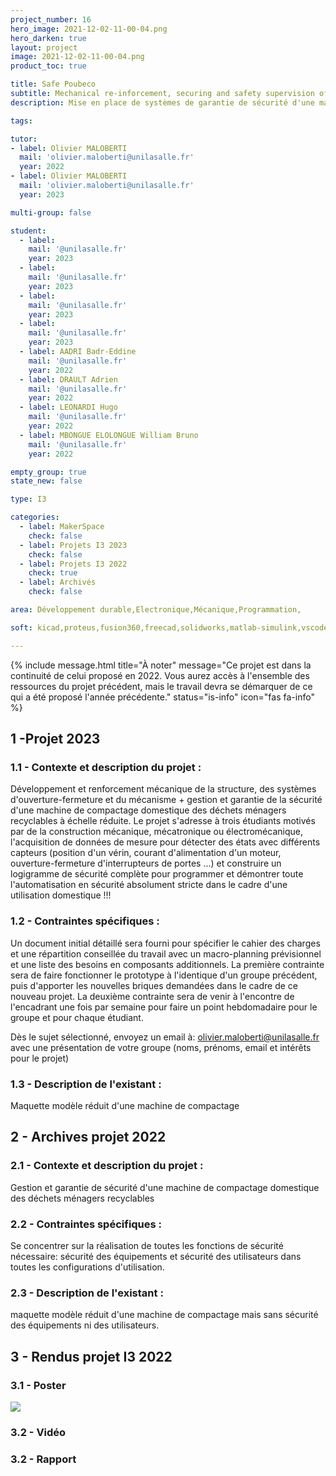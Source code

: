 ```yaml
---
project_number: 16
hero_image: 2021-12-02-11-00-04.png
hero_darken: true
layout: project
image: 2021-12-02-11-00-04.png
product_toc: true

title: Safe Poubeco
subtitle: Mechanical re-inforcement, securing and safety supervision of a household compaction bin for recycling materials
description: Mise en place de systèmes de garantie de sécurité d'une machine de compactage domestique des déchets ménagers recyclables.

tags: 

tutor:
- label: Olivier MALOBERTI
  mail: 'olivier.maloberti@unilasalle.fr'
  year: 2022
- label: Olivier MALOBERTI
  mail: 'olivier.maloberti@unilasalle.fr'
  year: 2023

multi-group: false

student:
  - label: 
    mail: '@unilasalle.fr'
    year: 2023
  - label: 
    mail: '@unilasalle.fr'
    year: 2023
  - label: 
    mail: '@unilasalle.fr'
    year: 2023
  - label: 
    mail: '@unilasalle.fr'
    year: 2023
  - label: AADRI Badr-Eddine
    mail: '@unilasalle.fr'
    year: 2022
  - label: DRAULT Adrien
    mail: '@unilasalle.fr'
    year: 2022
  - label: LEONARDI Hugo
    mail: '@unilasalle.fr'
    year: 2022
  - label: MBONGUE ELOLONGUE William Bruno
    mail: '@unilasalle.fr'
    year: 2022

empty_group: true
state_new: false

type: I3

categories:
  - label: MakerSpace
    check: false
  - label: Projets I3 2023
    check: false
  - label: Projets I3 2022
    check: true
  - label: Archivés
    check: false

area: Développement durable,Electronique,Mécanique,Programmation,

soft: kicad,proteus,fusion360,freecad,solidworks,matlab-simulink,vscode,arduino ide

---
```


{% 
include message.html 
title="À noter" 
message="Ce projet est dans la continuité de celui proposé en 2022. Vous aurez accès à l'ensemble des ressources du projet précédent, mais le travail devra se démarquer de ce qui a été proposé l'année précédente."
status="is-info" 
icon="fas fa-info" 
%}

## 1 -Projet 2023

### 1.1 - Contexte et description du projet  :

Développement et renforcement mécanique de la structure, des systèmes d'ouverture-fermeture et du mécanisme + gestion et garantie de la sécurité d'une machine de compactage domestique des déchets ménagers recyclables à échelle réduite. Le projet s'adresse à trois étudiants motivés par de la construction mécanique, mécatronique ou électromécanique, l'acquisition de données de mesure pour détecter des états avec différents capteurs (position d'un vérin, courant d'alimentation d'un moteur, ouverture-fermeture d'interrupteurs de portes ...) et construire un logigramme de sécurité complète pour programmer et démontrer toute l'automatisation en sécurité absolument stricte dans le cadre d'une utilisation domestique !!!

### 1.2 - Contraintes spécifiques :

Un document initial détaillé sera fourni pour spécifier le cahier des charges et une répartition conseillée du travail avec un macro-planning prévisionnel et une liste des besoins en composants additionnels.
La première contrainte sera de faire fonctionner le prototype à l'identique d'un groupe précédent, puis d'apporter les nouvelles briques demandées dans le cadre de ce nouveau projet.
La deuxième contrainte sera de venir à l'encontre de l'encadrant une fois par semaine pour faire un point hebdomadaire pour le groupe et pour chaque étudiant.

Dès le sujet sélectionné, envoyez un email à: olivier.maloberti@unilasalle.fr
avec une présentation de votre groupe
(noms, prénoms, email et intérêts pour le projet)

### 1.3 - Description de l'existant :

Maquette modèle réduit d'une machine de compactage

## 2 - Archives projet 2022

### 2.1 - Contexte et description du projet  :

Gestion et garantie de sécurité d'une machine de compactage domestique des déchets ménagers recyclables

### 2.2 - Contraintes spécifiques :

Se concentrer sur la réalisation de toutes les fonctions de sécurité nécessaire: sécurité des équipements et sécurité des utilisateurs dans toutes les configurations d'utilisation.

### 2.3 - Description de l'existant :

maquette modèle réduit d'une machine de compactage mais sans sécurité des équipements ni des utilisateurs.

## 3 - Rendus projet I3 2022

### 3.1 - Poster

![](Groupe_n16.png)

### 3.2 - Vidéo

### 3.2 - Rapport

